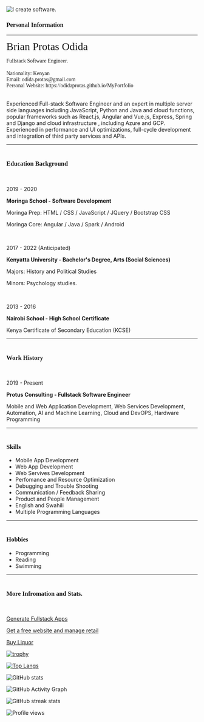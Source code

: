 ![I create software.](https://res.cloudinary.com/dreamnerd/image/upload/v1635864807/media/losxp1wfia2yldftdgny.png)


<h3 style="color:#darkgray; font-family: 'Bebas Neue';
font-weight:bold
" >Personal Information</h3>

<hr/>

<span style="color:#darkgray; font-family: 'Bebas Neue'; font-size:2em;">Brian Protas Odida</span>

<div><span style="color:#darkgray; font-family: 'Bebas Neue'; font-size: 1em;">Fullstack Software Engineer.</span></div>

<br/>
<div><span style="color:#darkgray; font-family: 'Bebas Neue'; font-size: 1em;">Nationality: Kenyan</span></div>
<div>
<span style="color:#darkgray; font-family: 'Bebas Neue'; font-size: 1em;">Email: <a>odida.protas@gmail.com</a> </span>
</div>
<div>
<span style="color:#darkgray; font-family: 'Bebas Neue'; font-size: 1em;">Personal Website: <a>https://odidaprotas.github.io/MyPortfolio</a></span>
</div>

<br/>
<p>
Experienced Full-stack Software Engineer and an expert in multiple server side languages including JavaScript, Python and Java and cloud functions, popular frameworks such as React.js, Angular and Vue.js, Express, Spring and Django and cloud infrastructure , including Azure and GCP. Experienced in performance and UI optimizations, full-cycle development and integration of third party services and APIs.
</p>
<hr/>

<h3 style="color:#darkgray; font-family: 'Bebas Neue'; margin-top:40px;font-weight:bold" >Education Background</h3>
<br/>
<div>
<p>2019 - 2020</p>
<p style="font-size:1em; font-weight:bold;"  >Moringa School - Software Development</p>
<p>Moringa Prep: HTML / CSS / JavaScript / JQuery  / Bootstrap CSS</p>
<p>Moringa Core: Angular / Java / Spark / Android</p>
</div>

<br/>
<div>
<p>2017 - 2022 (Anticipated)</p>
<p style="font-size:1em; font-weight:bold;"  >Kenyatta University - Bachelor's Degree, Arts (Social Sciences)</p>
<p>Majors: History and Political Studies</p>
<p>Minors: Psychology studies.</p>
</div>

<br/>
<div>
<p>2013 - 2016</p>
<p style="font-size:1em; font-weight:bold;"  >Nairobi School - High School Certificate</p>
<p>Kenya Certificate of Secondary Education (KCSE)</p>
</div>
<hr/>

<h3 style="color:#darkgray; font-family: 'Bebas Neue'; margin-top:40px;font-weight:bold" >Work History</h3>
<br/>
<p>2019 - Present</p>
<p style="font-size:1em; font-weight:bold;"  >Protus Consulting - Fullstack Software Engineer</p>
<p>Mobile and Web Application Development, Web Services Development, Automation, AI and  Machine Learning, Cloud and DevOPS, Hardware Programming  </p>
</div>
<hr/>

<h3 style="color:#darkgray; font-family: 'Bebas Neue'; margin-top:40px;font-weight:bold" >Skills</h3>
<ul>
<li>Mobile App Development</li>
<li>Web App Development</li>
<li>Web Servives Development</li>
<li>Perfomance and Resource Optimization</li>
<li>Debugging and Trouble Shooting</li>
<li>Communication / Feedback Sharing</li>
<li>Product and People Management</li>
<li>English and Swahili</li>
<li>Multiple Programming Languages</li>
</ul>
</div>
<hr/>
<h3 style="color:#darkgray; font-family: 'Bebas Neue'; margin-top:40px;font-weight:bold" >Hobbies</h3>
<ul>
<li>Programming</li>
<li>Reading</li>
<li>Swimming</li>
</ul>
<hr/>
<h3 style="color:#darkgray; font-family: 'Bebas Neue'; margin-top:40px;font-weight:bold" >More Infromation and Stats.</h3>
<br/>

[Generate Fullstack Apps](https://pro-type-express-gen.web.app/)

[Get a free website and manage retail](https://app.protusconsulting.tech/)

[Buy Liquor](https://ekkymerc.web.app/)



[![trophy](https://github-profile-trophy.vercel.app/?username=OdidaProtas)](https://github.com/ryo-ma/github-profile-trophy)

[![Top Langs](https://github-readme-stats.vercel.app/api/top-langs/?username=OdidaProtas)](https://github.com/anuraghazra/github-readme-stats)

![GitHub stats](https://github-readme-stats.vercel.app/api?username=OdidaProtas&show_icons=true)

![GitHub Activity Graph](https://activity-graph.herokuapp.com/graph?username=OdidaProtas)

![GitHub streak stats](https://github-readme-streak-stats.herokuapp.com/?user=OdidaProtas)

![Profile views](https://gpvc.arturio.dev/OdidaProtas)
